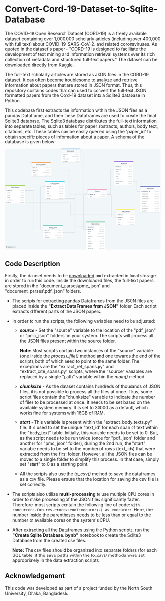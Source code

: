 # Convert-Cord-19-Dataset-to-Sqlite-Database

The COVID-19 Open Research Dataset (CORD-19) is a freely available dataset containing over 1,000,000 scholarly articles (including over 400,000 with full text) about COVID-19, SARS-CoV-2, and related coronaviruses. As quoted in the dataset's [paper](https://arxiv.org/pdf/2004.10706) - "CORD-19 is designed to facilitate the development of text mining and information retrieval systems over its rich collection of metadata and structured full-text papers." The dataset can be downloaded directly from [Kaggle](https://www.kaggle.com/datasets/allen-institute-for-ai/CORD-19-research-challenge).

The full-text scholarly articles are stored as JSON files in the CORD-19 dataset. It can often become troublesome to analyze and retrieve information about papers that are stored in JSON format. Thus, this repository contains codes that can used to convert the full-text JSON formatted papers from the Cord-19 dataset into a Sqlite3 database in Python. 

This codebase first extracts the information within the JSON files as a pandas Dataframe, and then these Dataframes are used to create the final Sqlite3 database. The Sqlite3 database distributes the full-text information into separate tables, such as tables for paper abstracts, authors, body text, citations, etc. These tables can be easily queried using the 'paper_id' to obtain specific pieces of information about a paper. A schema of the database is given below-

![Alt text](Database_Schema.png)

## Code Description

Firstly, the dataset needs to be [downloaded](https://www.kaggle.com/datasets/allen-institute-for-ai/CORD-19-research-challenge) and extracted in local storage in order to run this code. Inside the downloaded files, the full-text papers are stored in the "document_parses\\pmc_json" and "document_parses\\pdf_json" folders.

- The scripts for extracting pandas Dataframes from the JSON files are placed inside the **"Extract DataFrames from JSON"** folder. Each script extracts different parts of the JSON papers.
- In order to run the scripts, the following variables need to be adjusted:
  - __*source*__ - Set the "source" variable to the location of the "pdf_json" or "pmc_json" folders on your system. The scripts will process all the JSON files present within the source folder.

    **Note:** Most scripts contain two instances of the "source" variable (one inside the *process_file()* method and one towards the end of the script), both of which need to point to the same folder. The exceptions are the "extract_ref_spans.py" and "extract_cite_spans.py" scripts, where the "source" variables are replaced by a single "path" variable within the *main()* method.
    
  - __*chunksize*__ - As the dataset contains hundreds of thousands of JSON files, it is not possible to process all the files at once. Thus, some script files contain the "chunksize" variable to indicate the number of files to be processed at once. It needs to be set based on the available system memory. It is set to 30000 as a default, which works fine for systems with 16GB of RAM.

  - __*start*__ - This variable is present within the "extract_body_texts.py" file. It is used to set the unique "text_id" for each span of text within the "body_text" table. Initially, this variable needs to be set to 0. But, as the script needs to be run twice (once for "pdf_json" folder and another for "pmc_json" folder), during the 2nd run, the "start" variable needs to be set to the number of rows (text_ids) that were extracted from the first folder. However, all the JSON files can be moved to a single folder to simplify this process. In that case, simply set "start" to 0 as a starting point.

  - All the scripts also use the *to_csv()* method to save the dataframes as a csv file. Please ensure that the location for saving the csv file is set correctly.

- The scripts also utilize **multi-processing** to use multiple CPU cores in order to make processing of the JSON files significantly faster. Therefore, most scripts contain the following line of code: ``with concurrent.futures.ProcessPoolExecutor(9) as executor:``. Here, the number inside the parentheses needs to be less than or equal to the number of available cores on the system's CPU.

- After extracting all the Dataframes using the Python scripts, run the **"Create Sqlite Database.ipynb"** notebook to create the Sqlite3 Database from the created csv files.

  **Note:** The csv files should be organized into separate folders (for each SQL table) if the save paths within the *to_csv()* methods were set appropriately in the data extraction scripts.

## Acknowledgement

This code was developed as part of a project funded by the North South University, Dhaka, Bangladesh.
